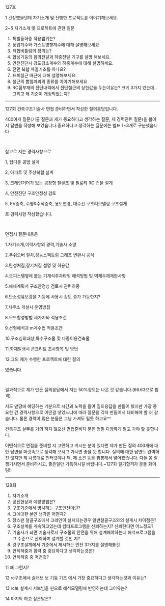 127호

1 긴장했을텐데 자기소개 및 진행한 프로젝트를 이야기해보세요.

2~5 자기소개 및 프로젝트에 관한 질문

1. ﻿﻿특별풍하중 적용범위는?
2. ﻿﻿풍압계수와 가스트영향계수에 대해 설명해보세요
3. ﻿﻿적합비틀림의 정의는?
4. ﻿﻿합성기둥의 힘의전달과 하중전달 기구를 설명 해보세요.
5. ﻿﻿﻿안전진단시 강도감소계수와 하중계수에 대해 설명하세요.
6. ﻿﻿﻿전면 복합 파일기초를 아나요?
7. ﻿﻿﻿표피철근 배근에 대해 설명해보세요.
8. ﻿﻿﻿철근의 뽑힘파괴의 종류를 이야기해보세요
9. ﻿﻿﻿RC휨부재의 전단내럭에서 전단철근의 상한값을 두는이유는? 크게 3가지 있는데..그리고 왜 기준이 개정되었는지?
***
127회 건축구조기술사 면접 준비하면서 작성한 질의응답입니다.

400여개 질문(기출 질문과 제가 중요하다고 생각하는 질문, 제 경력관련 질문)을 뽑아서 답변을 작성해 보았습니다.중요하다고 생각하는 질문에는 별표 1~3개로 구분했습니다

​

참고로 저는 경력사항으로

1, 탑다운 공법 설계

2, 아파트 및 주상복합 설계

3, 크레인거더가 있는 공장형 철골조 및 필로티 RC 건물 설계

4, 안전진단 구조안정성 검토

5, EV증축, 수평&수직증축, 용도변경, 대수선 구조리모델링 구조설계

로 경력사항 작성했습니다.

​

면접시 질문내용은

1.자기소개,이력사항외 경력,기술사 소양

2.푸쉬오버 절차,성능스펙트럼 그래프 변환시 공식

3.탄성처짐,장기처짐 설명 및 허용값

4.오피스텔옆에 붙는 기계식주차타워 해석방법 및 벽체두께제한사항

5.해체계획서 구조안정성 검토시 관련하중

6.탄소섬유보강을 기둥에 사용시 강도 증가 가능한지?

7.사무소 개설시 운영방침

8.모드합성방법 세가지와 적용조건

9.선형해석과 m계수법 적용조건

10.구조심의대상,특수구조물 및 다중이용건축물

11.화재발생시 콘크리트 조사항목 및 방법

12.그외 제가 수행한 프로젝트에 대한 질의

였습니다.

​

결과적으로 제가 만든 질의응답에서 저는 50%정도는 나온 것 같습니다.(66.63으로 합격)

저도 맨땅에 헤딩하는 기분으로 시간과 노력을 들여 질의응답을 만들어 봤지만 가장 중요한 건 경력사항으로 어떤걸 넣었느냐에 따라 질문을 각자 만들어서 대비해야 할 꺼 같습니다. 물론 경력이 많은 분들은 그냥 가셔도 될듯 하고요^^

건축구조 실무를 거의 하지 않으신 면접준비자 분은 정말 다양하게 알고 가야 할 듯합니다.

어떤식으로 면접을 준비할 지 고민하고 계시는 분이 있다면 제가 만든 질의 400개에 대한 답변을 머릿속으로 생각해 보시고 가시면 좋을 듯 합니다. 질의에 대한 답변도 완벽하진 않지만 제 나름대로 인터넷이나 책, 제 소견 등을 짬뽕해서 넣어봤습니다. 다들 몸 잘 챙기시면서 준비하시고, 좋은일만 가득하시길 바랍니다.~127회 필기합격자 분들 화이팅!!
***
128회

1. ﻿﻿자기소개
2. ﻿﻿공진현상과 예방방법은?
3. ﻿﻿구조기준에서 명시하는 구조안전이란?
4. ﻿﻿그에대한 본인 생각은 어떤지?
5. ﻿﻿장스팬 철골구조에서 크레인이 설치되는경우 일반철골구조와의 설계시 차이점은?
6. ﻿﻿구조설계를 계속하고있는데 컴터프로그램을 신뢰하는지? 신뢰한다면 어느정도?
7. ﻿﻿기술사가 되면 기술사로서 구조물의 안전을 위해 설계해야하는데 해석프로그램을 그 수준으로 신뢰하며 설계할 것인 지?
8. ﻿﻿강구조설계에서 기준에서 제시하는 안전 3가지를 설명해볼것
9. ﻿﻿연직하중과 횡력 중 중요하다고 생각하는것은?
10. ﻿﻿﻿연직하중 중 어떤것?

11 왜 그런지?

12 rc구조에서 슬래브 보 기둥 기초 에서 가장 중요하다고 생각하는것과 이유는?

13 rc보 설계시 서브빔을 핀으로 해석모델링에 반영하는데 그이유는?

14 마지막 하고 싶은말은?